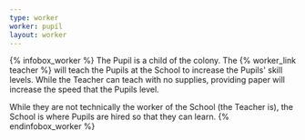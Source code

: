 ```yaml
---
type: worker
worker: pupil
layout: worker
---
```

{% infobox_worker %}
The Pupil is a child of the colony. The {% worker_link teacher %} will teach the Pupils at the School to increase the Pupils' skill levels. While the Teacher can teach with no supplies, providing paper will increase the speed that the Pupils level. 

While they are not technically the worker of the School (the Teacher is), the School is where Pupils are hired so that they can learn.
{% endinfobox_worker %}
